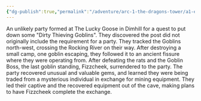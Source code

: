 ```yaml
---
{"dg-publish":true,"permalink":"/adventure/arc-1-the-dragons-tower/a1-e1/"}
---
```


An unlikely party formed at The Lucky Goose in Dimhill for a quest to put down some "Dirty Thieving Goblins". They discovered the post did not originally include the requirement for a party. They tracked the Goblins north-west, crossing the Rocking River on their way. After destroying a small camp, one goblin escaping, they followed it to an ancient fissure where they were operating from. After defeating the rats and the Goblin Boss, the last goblin standing, Fizzcheek, surrendered to the party. The party recovered unusual and valuable gems, and learned they were being traded from a mysterious individual in exchange for mining equipment. They led their captive and the recovered equipment out of the cave, making plans to have Fizzcheek complete the exchange.
